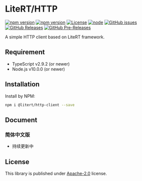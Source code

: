 # LiteRT/HTTP

[![npm version](https://img.shields.io/npm/v/@litert/http-client.svg?colorB=brightgreen)](https://www.npmjs.com/package/@litert/http-client "Stable Version")
[![npm version](https://img.shields.io/npm/v/@litert/http-client/dev.svg)](https://www.npmjs.com/package/@litert/http-client "Development Version")
[![License](https://img.shields.io/npm/l/@litert/http-client.svg?maxAge=2592000?style=plastic)](https://github.com/litert/http-client/blob/master/LICENSE)
[![node](https://img.shields.io/node/v/@litert/http-client.svg?colorB=brightgreen)](https://nodejs.org/dist/latest-v8.x/)
[![GitHub issues](https://img.shields.io/github/issues/litert/http-client.js.svg)](https://github.com/litert/http-client.js/issues)
[![GitHub Releases](https://img.shields.io/github/release/litert/http-client.js.svg)](https://github.com/litert/http-client.js/releases "Stable Release")
[![GitHub Pre-Releases](https://img.shields.io/github/release/litert/http-clinet.js/all.svg)](https://github.com/litert/http-client.js/releases "Pre-Release")

A simple HTTP client based on LiteRT framework.

## Requirement

- TypeScript v2.9.2 (or newer)
- Node.js v10.0.0 (or newer)

## Installation

Install by NPM:

```sh
npm i @litert/http-client --save
```


## Document

### 简体中文版

- 持续更新中

## License

This library is published under [Apache-2.0](./LICENSE) license.